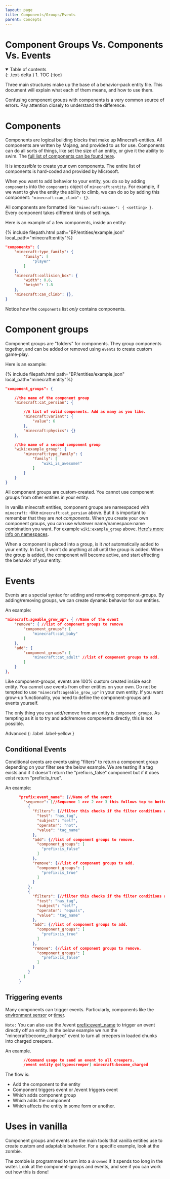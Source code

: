```yaml
---
layout: page
title: Components/Groups/Events
parent: Concepts
---
```


# Component Groups Vs. Components Vs. Events

<details id="toc" open markdown="block">
  <summary>
    Table of contents
  </summary>
  {: .text-delta }
1. TOC
{:toc}
</details>

Three main structures make up the base of a behavior-pack entity file. This document will explain what each of them means, and how to use them. 

Confusing component groups with components is a very common source of errors. Pay attention closely to understand the difference.

# Components

Components are logical building blocks that make up Minecraft-entities. All components are written by Mojang, and provided to us for use. Components can do all sorts of things, like set the size of an entity, or give it the ability to swim. The [full list of components can be found here](https://bedrock.dev/docs/stable/Entities).

It is *impossible* to create your own components. The entire list of components is hard-coded and provided by Microsoft. 

When you want to add behavior to your entity, you do so by adding `components` into the `components` object of `minecraft:entity`. For example, if we want to give the entity the ability to climb, we can do so by adding this component: `"minecraft:can_climb": {}`. 

All components are formatted like `"minecraft:<name>": { <setting> }`. Every component takes different kinds of settings.

Here is an example of a few components, inside an entity:

{% include filepath.html path="BP/entities/example.json" local_path="minecraft:entity"%}
```json
"components": {
    "minecraft:type_family": {
        "family": [
            "player"
        ]
    },
    "minecraft:collision_box": {
        "width": 0.6,
        "height": 1.8
    },
    "minecraft:can_climb": {},
}
```

Notice how the `components` list *only* contains components. 

# Component groups

Component groups are "folders" for components. They group components together, and can be added or removed using `events` to create custom game-play.

Here is an example:

{% include filepath.html path="BP/entities/example.json" local_path="minecraft:entity"%}
```json
"component_groups": {

    //the name of the component group
    "minecraft:cat_persian": { 

        //A list of valid components. Add as many as you like.
        "minecraft:variant": { 
            "value": 6
        },
        "minecraft:physics": {}
    },

    //the name of a second component group
    "wiki:example_group": {
        "minecraft:type_family": {
            "family": [
                "wiki_is_awesome!"
            ]
        }
    }
}
```

All component groups are custom-created. You cannot use component groups from other entities in your entity.

In vanilla minecraft entities, component groups are namespaced with `minecraft:` -like `minecraft:cat_persian` above. But it is important to remember that they are *not components*. When you create your own component groups, you can use whatever name/namespace:name combination you want. For example `wiki:example_group` above. [Here's more info on namespaces](/knowledge/namespaces).

When a component is placed into a group, is it *not* automatically added to your entity. In fact, it won't do anything at all until the group is added. When the group is added, the component will become active, and start effecting the behavior of your entity.


# Events

Events are a special syntax for adding and removing component-groups. By adding/removing groups, we can create dynamic behavior for our entities.


An example:
```json
"minecraft:ageable_grow_up": { //Name of the event
    "remove": { //list of component groups to remove
        "component_groups": [
            "minecraft:cat_baby"
        ]
    },
    "add": {
        "component_groups": [
            "minecraft:cat_adult" //list of component groups to add.
        ]
    }
},
```

Like component-groups, events are 100% custom created inside each entity. You cannot use events from other entities on your own. Do not be tempted to use `"minecraft:ageable_grow_up"` in your own entity. If you want grow-up functionality, you need to define the component-groups and events yourself.

The only thing you can add/remove from an entity is `component groups`. As tempting as it is to try and add/remove components directly, this is not possible. 

Advanced
{: .label .label-yellow }

## Conditional Events

Conditional events are events using "filters" to return a component group depending on your filter see the below example.
We are testing if a tag exists and if it doesn't return the "prefix:is_false" component but if it does exist return "prefix:is_true".

An example:
```json
      "prefix:event_name": {//Name of the event
        "sequence": [//Sequence 1 >>> 2 >>> 3 this follows top to bottom order.
          {
            "filters": {//filter this checks if the filter conditions are false.
              "test": "has_tag",
              "subject": "self",
              "operator": "not",
              "value": "tag_name"
            },
            "add": {//list of component groups to remove.
              "component_groups": [
                "prefix:is_false"
              ]
            },
            "remove": {//list of component groups to add.
              "component_groups": [
                "prefix:is_true"
              ]
            }
          },
          {
            "filters": {//filter this checks if the filter conditions are true.
              "test": "has_tag",
              "subject": "self",
              "operator": "equals",
              "value": "tag_name"
            },
            "add": {//list of component groups to add.
              "component_groups": [
                "prefix:is_true"
              ]
            },
            "remove": {//list of component groups to remove.
              "component_groups": [
                "prefix:is_false"
              ]
            }
          }
        ]
      }
```

## Triggering events

Many components can trigger events. Particularly, components like the [environment sensor](/vanilla-usage/components.html#minecraftenvironment_sensor) or [timer](/vanilla-usage/components.html#minecrafttimer).

`Note:` You can also use the /event <target> <prefix:event_name> to trigger an event directly off an entity. In the below example we run the "minecraft:become_charged" event to turn all creepers in loaded chunks into charged creepers.

An example.
```json
        //Command usage to send an event to all creepers.
        /event entity @e[type=creeper] minecraft:become_charged
```

The flow is:
 - Add the component to the entity
 - Component triggers event or /event triggers event
 - Which adds component group
 - Which adds the component
 - Which affects the entity in some form or another.

# Uses in vanilla

Component groups and events are the main tools that vanilla entities use to create custom and adaptable behavior. For a specific example, look at the zombie.

The zombie is programmed to turn into a `drowned` if it spends too long in the water. Look at the component-groups and events, and see if you can work out how this is done!



